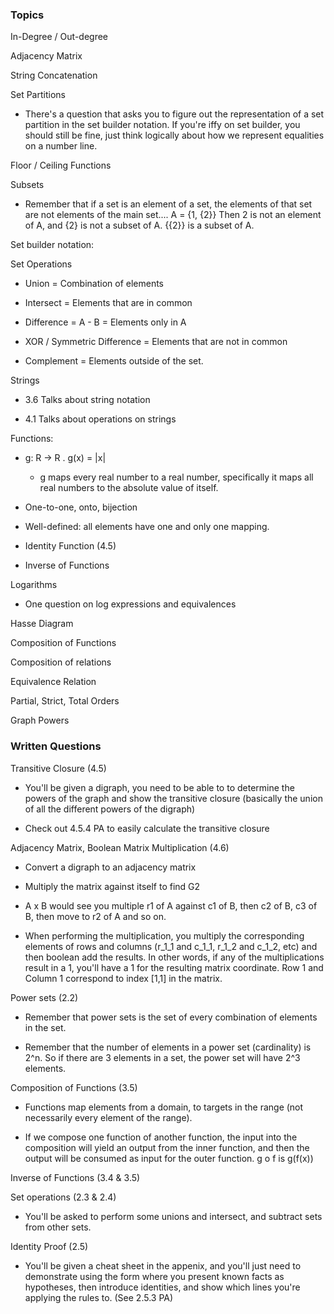 ### Topics

In-Degree / Out-degree

Adjacency Matrix

String Concatenation

Set Partitions

- There's a question that asks you to figure out the representation of a set partition in the set builder notation. If you're iffy on set builder, you should still be fine, just think logically about how we represent equalities on a number line.

Floor / Ceiling Functions

Subsets

- Remember that if a set is an element of a set, the elements of that set are not elements of the main set.... A = {1, {2}} Then 2 is not an element of A, and {2} is not a subset of A. {{2}} is a subset of A.

Set builder notation:

Set Operations

- Union = Combination of elements

- Intersect = Elements that are in common

- Difference = A - B = Elements only in A

- XOR / Symmetric Difference = Elements that are not in common

- Complement = Elements outside of the set.

Strings

- 3.6 Talks about string notation

- 4.1 Talks about operations on strings

Functions:

- g: R -> R . g(x) = |x| 

	-  g maps every real number to a real number, specifically it maps all real numbers to the absolute value of itself.

- One-to-one, onto, bijection

- Well-defined: all elements have one and only one mapping.

- Identity Function (4.5)

- Inverse of Functions

Logarithms

- One question on log expressions and equivalences

Hasse Diagram

Composition of Functions

Composition of relations

Equivalence Relation

Partial, Strict, Total Orders

Graph Powers

### Written Questions

Transitive Closure (4.5)

- You'll be given a digraph, you need to be able to to determine the powers of the graph and show the transitive closure (basically the union of all the different powers of the digraph)

- Check out 4.5.4 PA to easily calculate the transitive closure

Adjacency Matrix, Boolean Matrix Multiplication (4.6)

- Convert a digraph to an adjacency matrix

- Multiply the matrix against itself to find G2

- A x B would see you multiple r1 of A against c1 of B, then c2 of B, c3 of B, then move to r2 of A and so on. 

- When performing the multiplication, you multiply the corresponding elements of rows and columns (r_1_1 and c_1_1, r_1_2 and c_1_2, etc) and then boolean add the results. In other words, if any of the multiplications result in a 1, you'll have a 1 for the resulting matrix coordinate. Row 1 and Column 1 correspond to index \[1,1\] in the matrix.

Power sets (2.2)

- Remember that power sets is the set of every combination of elements in the set.

- Remember that the number of elements in a power set (cardinality) is 2^n. So if there are 3 elements in a set, the power set will have 2^3 elements.

Composition of Functions (3.5)

- Functions map elements from a domain, to targets in the range (not necessarily every element of the range).

- If we compose one function of another function, the input into the composition will yield an output from the inner function, and then the output will be consumed as input for the outer function. g o f is g(f(x))

Inverse of Functions (3.4 & 3.5)

Set operations (2.3 & 2.4)

- You'll be asked to perform some unions and intersect, and subtract sets from other sets.

Identity Proof (2.5)

- You'll be given a cheat sheet in the appenix, and you'll just need to demonstrate using the form where you present known facts as hypotheses, then introduce identities, and show which lines you're applying the rules to. (See 2.5.3 PA)
